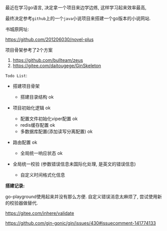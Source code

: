 最近在学习go语言, 决定拿一个项目来边学边练, 这样学习起来效率最高,

最终决定参考`github`上的一个`java`小说项目来搭建一个go版本的小说网站. 

书城原网址:

https://github.com/201206030/novel-plus

项目骨架参考了2个方案

1. https://github.com/bullteam/zeus
2. https://gitee.com/daitougege/GinSkeleton

`Todo List`:

+ 搭建项目骨架

  + 搭建目录结构  ok
+ 项目初始化逻辑     ok
  + 配置文件初始化viper配置  ok
  + redis缓存配置  ok
  + 多数据库配置(添加读写分离配置)  ok
+ 路由配置  ok
  + 全局统一响应状态 ok
+ 全局统一校验 (参数错误信息未国际化处理, 是英文的错误信息)
  + 自定义时间格式化信息



**搭建记录:**

go-playground使用起来并没有那么方便. 自定义错误消息太麻烦了, 尝试使用新的校验器做替代.

https://gitee.com/inhere/validate

https://github.com/gin-gonic/gin/issues/430#issuecomment-141774133

